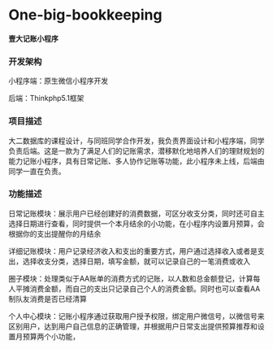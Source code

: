 # One-big-bookkeeping 
**壹大记账小程序**
### 开发架构
小程序端：原生微信小程序开发

后端：Thinkphp5.1框架

### 项目描述
大二数据库的课程设计，与同班同学合作开发，我负责界面设计和小程序端，同学负责后端。这是一款为了满足人们的记账需求，潜移默化地培养人们的理财规划的能力记账小程序，具有日常记账、多人协作记账等功能，此小程序未上线，后端由同学一直在负责。

### 功能描述
日常记账模块：展示用户已经创建好的消费数据，可区分收支分类，同时还可自主选择日期进行查看，同时提供一个本月结余的小功能，在小程序内设置月预算，会根据你的支出提醒你的月结余

详细记账模块：用户记录经济收入和支出的重要方式，用户通过选择收入或者是支出，选择收支分类，选择日期，填写金额，就可以记录自己的一笔消费或收入

圈子模块：处理类似于AA账单的消费方式的记账，以人数和总金额登记，计算每人平摊消费金额，而自己的支出只记录自己个人的消费金额。同时也可以查看AA制队友消费是否已经清算

个人中心模块：记账小程序通过获取用户授予权限，绑定用户微信号，以微信号来区别用户，达到用户自己信息的正确管理，并根据用户日常支出提供预算推荐和设置月预算两个小功能，
